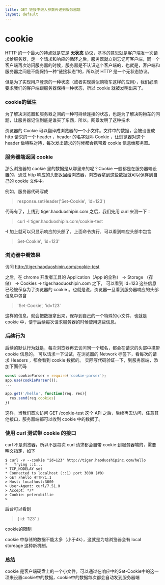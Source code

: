 ```yaml
---
title: GET 链接中嵌入参数传递到服务器端
layout: default
---
```


# cookie

HTTP 的一个最大的特点就是它是 **无状态** 协议，基本的意思就是客户端发一次请求给服务器，走一个请求和响应的循环之后，服务器就立刻忘记可客户端，同一个客户端再次访问服务器的时候，服务器是不认识这个客户端的，也就是，客户端和服务器之间是不能保持一种“链接状态”的，所以说 HTTP 是一个无状态协议。

但是为了实现用户登录的一种状态（或者实现类似购物车这样的应用），我们必须要求我们的客户端跟服务器保持一种状态，所以 cookie 就被发明出来了。

### cookie的诞生

为了解决浏览器和服务器之间的一种可持续连接的状态，也是为了解决购物车的问题，让服务器记住到底是谁买了东西，所以。网景发明了这种技术

浏览器的 Cookie 可以翻译成浏览器的一个小文件。文件中的数据，会被设置成 http 请求的一个 header ，header 的名字就叫 Cookie ，让浏览器对这个 header 做特殊对待，每次发出请求的时候都会携带着 cookie 信息给服务器。

### 服务器端返回 cookie

那么浏览器的 cookie 里的数据是从哪里来的呢？Cookie 一般都是在服务器端设置的，通过 http 响应的头部返回给浏览器，浏览器拿到这些数据就可以保存到自己的 cookie 文件中。

例如，服务器代码写成

>response.setHeader('Set-Cookie', 'id=123')

代码有了，上线到 tiger.haoduoshipin.com 之后，我们先用 curl 来测一下：

>curl -I tiger.haoduoshipin.com/cookie-test

-I 加上就可以只显示响应的头部了。上面命令执行，可以看到响应头部中包含

>Set-Cookie', 'id=123'

### 浏览器中看效果

访问 http://tiger.haoduoshipin.com/cookie-test

之后，在 chrome 开发者工具的 Application（App 的全称） -> Storage （存储） -> Cookies -> tiger.haoduoshipin.com 之下， 可以看到 id=123 这些信息已经被保存为了浏览器的 cookie 。也就是说，浏览器一旦看到服务器响应的头部信息中包含

>'Set-Cookie', 'id=123'

这样的信息，就会把数据拿出来，保存到自己的一个特殊的小文件，也就是 cookie 中，便于后续每次请求服务器的时候使用这些信息。

### 后续行为

后续的默认行为就是，每次浏览器再去访问同一个域名，都会在请求的头部中携带 cookie 信息的。
可以请求一下试试，在浏览器的 Network 标签下，看每次的请求 Headers ，都会看到 cookie 数据的。
实际写代码验证一下，到服务器端，添加下面代码

```js
const cookieParser = require('cookie-parser');
app.use(cookieParser());
...

app.get('/hello', function(req, res){
  res.send(req.cookies)
})
```

这样，当我们首次访问 GET /cookie-test 这个 API 之后，后续再去访问，任意其他接口，服务器端都可以收到 cookie 中的数据了。

### 使用 curl 测试带 cookie 的接口

curl 不是浏览器，所以不是每次 curl 请求都会自带 cookie 到服务器端的，需要明文指定，如下

```
$ curl -v --cookie "id=123" http://tiger.haoduoshipinc.com/hello
*   Trying ::1...
* TCP_NODELAY set
* Connected to localhost (::1) port 3000 (#0)
> GET /hello HTTP/1.1
> Host: localhost:3000
> User-Agent: curl/7.51.0
> Accept: */*
> Cookie: peter=billie
>
```

后台可以看到

>{ id: '123' }

cookie的限制

cookie 中存储的数据不能太多（小于4k），这就是为啥浏览器会有 local storeage 这种新机制。

### 总结

cookie 是客户端硬盘上的一个小文件，可以通过在响应中的Set-Cookie中的这一项来设置cookie中的数据，cookie中的数据每次都会自动发到服务器端
